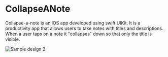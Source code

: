# CollapseANote

Collapse-a-note is an iOS app developed using swift UIKit. It is a productivity app that allows users to take notes with titles and descriptions. When a user taps on a note it "collapses" down so that only the title is visible.

![Sample design 2](https://user-images.githubusercontent.com/9384598/159039947-588af356-a1a6-483e-854a-36d42c1537e0.jpg)

